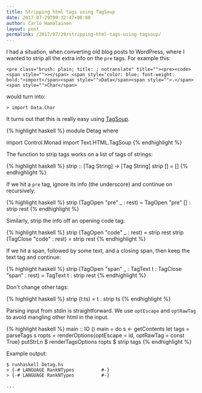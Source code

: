 ```yaml
---
title: Stripping html tags using TagSoup
date: 2017-07-29T09:32:47+00:00
author: Carlo Hamalainen
layout: post
permalink: /2017/07/29/stripping-html-tags-using-tagsoup/
---
```

I had a situation, when converting old blog posts to WordPress, where I wanted to strip all the extra info on the `pre` tags. For example this:

    <pre class="brush: plain; title: ; notranslate" title=""><pre><code><span style="">></span> <span style="color: blue; font-weight: bold;">import</span><span style="">Data</span><span style="">.</span><span style="">Char</span>

would turn into: 

    > import Data.Char

It turns out that this is really easy using [TagSoup](https://hackage.haskell.org/package/tagsoup).

{% highlight haskell %}
module Detag where

import Control.Monad
import Text.HTML.TagSoup
{% endhighlight %}

The function to strip tags works on a list of tags of strings: 

{% highlight haskell %}
strip :: [Tag String] -> [Tag String]
strip [] = []
{% endhighlight %}

If we hit a `pre` tag, ignore its info (the underscore) and continue on recursively: 

{% highlight haskell %}
strip (TagOpen "pre" _ : rest) = TagOpen "pre" [] : strip rest
{% endhighlight %}

Similarly, strip the info off an opening code tag: 

{% highlight haskell %}
strip (TagOpen  "code" _ : rest) = strip rest
strip (TagClose "code"   : rest) = strip rest
{% endhighlight %}

If we hit a span, followed by some text, and a closing span, then keep the text tag and continue: 

{% highlight haskell %}
strip (TagOpen "span" _ : TagText t : TagClose "span" : rest)
  = TagText t : strip rest
{% endhighlight %}

Don't change other tags: 

{% highlight haskell %}
strip (t:ts) = t : strip ts
{% endhighlight %}

Parsing input from stdin is straightforward. We use `optEscape` and `optRawTag` to avoid mangling other html in the input.

{% highlight haskell %}
main :: IO ()
main = do
    s <- getContents
    let tags = parseTags s
        ropts = renderOptions{optEscape = id, optRawTag = const True}
    putStrLn $ renderTagsOptions ropts $ strip tags
{% endhighlight %}

Example output: 

    $ runhaskell Detag.hs 
    > {-# LANGUAGE RankNTypes          #-}
    > {-# LANGUAGE RankNTypes          #-}
    
    ...
